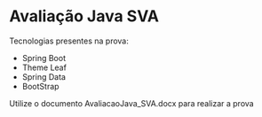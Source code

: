 # Avaliação Java SVA

Tecnologias presentes na prova:  

* Spring Boot  
* Theme Leaf  
* Spring Data  
* BootStrap  

Utilize o documento AvaliacaoJava_SVA.docx para realizar a prova
